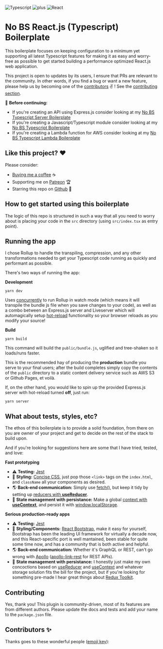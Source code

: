 ![Typescript](https://assets.jeanlescure.io/f8mvuN.svg)
![plus](https://assets.jeanlescure.io/gxaoy.svg)
![React](https://assets.jeanlescure.io/eooifcELx.svg)

# No BS React.js (Typescript) Boilerplate

This boilerplate focuses on keeping configuration to a minimum yet supporting all latest Typescript
features for making it as easy and worry-free as possible to get started building a performance
optimized React.js web application.

This project is open to updates by its users, I ensure that PRs are relevant to the community.
In other words, if you find a bug or want a new feature, please help us by becoming one of the
[contributors](#contributors-) ✌️ ! See the [contributing section](#contributing).

🚨 **Before continuing:**

- If you're creating an API using Express.js consider looking at my [No BS Typescript Server Boilerplate](https://github.com/jeanlescure/no-bs-typescript-server-boilerplate)
- If you're creating a Javascript/Typescript module consider looking at my [No BS Typescript Boilerplate](https://github.com/jeanlescure/no-bs-typescript-boilerplate)
- If you're creating a Lambda function for AWS consider looking at my [No BS Typescript Lambda Boilerplate](https://github.com/jeanlescure/no-bs-typescript-lambda-boilerplate)

## Like this project? ❤️

Please consider:

- [Buying me a coffee](https://www.buymeacoffee.com/jeanlescure) ☕
- Supporting me on [Patreon](https://www.patreon.com/jeanlescure) 🏆
- Starring this repo on [Github](https://github.com/jeanlescure/string-crypto) 🌟

## How to get started using this boilerplate

The logic of this repo is structured in such a way that all you need to worry about is placing your
code in the `src` directory (using `src/index.tsx` as entry point).

## Running the app

I chose Rollup to handle the transpiling, compression, and any other transformations needed to get
your Typescript code running as quickly and performant as possible.

There's two ways of running the app:

**Development**

```
yarn dev
```

Uses [concurrently]() to run Rollup in watch mode (which means it will transpile the bundle js file
when you save changes to your code), as well as a combo between an Express.js server and Liveserver
which will automagically setup [hot-reload]() functionality so your browser reloads as you modify
your source!

**Build**

```
yarn build
```

This command will build the `public/bundle.js`, uglified and tree-shaken so it loads/runs faster.

This is the recommended hay of producing the **production** bundle you serve to your final users;
after the build completes simply copy the contents of the `public` directory to a static content
delivery service such as AWS S3 or Github Pages, et voilà.

If, on the other hand, you would like to spin up the provided Express.js server with hot-reload
turned **off**, just run:

```
yarn server
```

## What about tests, styles, etc?

The ethos of this boilerplate is to provide a solid foundation, from there on you are owner of your
project and get to decide on the rest of the stack to build upon.

And if you're looking for suggestions here are some that I have tried, tested, and love:

**Fast prototyping**

- :warning: **Testing:** [Jest](https://jestjs.io/)
- :art: **Styling:** [Concise CSS](https://concisecss.com/), just pop those `<link>` tags on the `index.html`, and `className` all your components as desired.
- :earth_americas: **Back-end communication:** Simply use [fetch()](https://developer.mozilla.org/en-US/docs/Web/API/Fetch_API/Using_Fetch), but keep it tidy by setting up [reducers with **useReducer**](https://hswolff.com/blog/why-i-love-usereducer/).
- :memo: **State management with persistance:** Make a global [context with **useContext**](https://hswolff.com/blog/how-to-usecontext-with-usereducer/), and persist it with [window.localStorage](https://developer.mozilla.org/en-US/docs/Web/API/Window/localStorage).

**Serious production-ready apps**

- :warning: **Testing:** [Jest](https://jestjs.io/)
- :art: **Styling/Components:** [React Bootstrap](https://react-bootstrap.github.io/), make it easy for yourself, Bootstrap has been the leading UI framework for virtually a decade now, and this React-specific port is well mantained, been stable for quite some time now, and has a community that is both active and helpful.
- :earth_americas: **Back-end communication:** Whether it's GraphQL or REST, can't go wrong with [Apollo](https://www.apollographql.com/) ([apollo-link-rest](https://www.apollographql.com/docs/link/links/rest/) for REST APIs).
- :memo: **State management with persistance:** I honestly just make my own concoctions based on [useReducer](https://hswolff.com/blog/why-i-love-usereducer/) and [useContext](https://hswolff.com/blog/how-to-usecontext-with-usereducer/) and whatever storage solution fits the bill for the project, but if you're looking for something pre-made I hear great things about [Redux Toolkit](https://redux-toolkit.js.org/).

## Contributing

Yes, thank you! This plugin is community-driven, most of its features are from different authors.
Please update the docs and tests and add your name to the `package.json` file.

## Contributors ✨

Thanks goes to these wonderful people ([emoji key](https://allcontributors.org/docs/en/emoji-key)):
